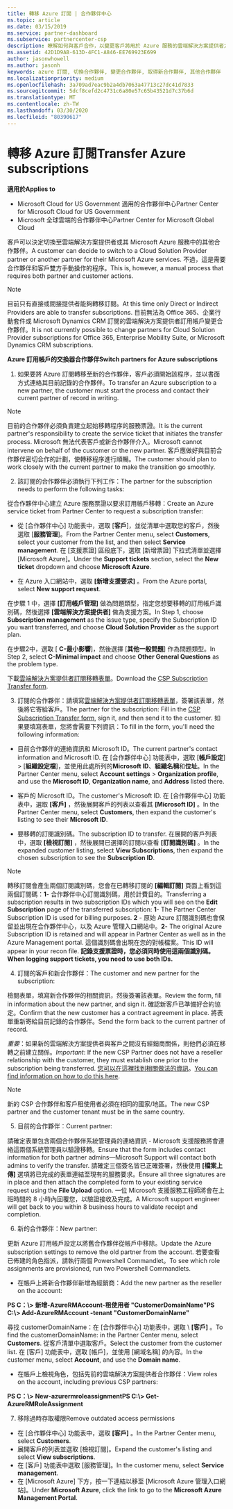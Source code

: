 ```yaml
---
title: 轉移 Azure 訂閱 | 合作夥伴中心
ms.topic: article
ms.date: 03/15/2019
ms.service: partner-dashboard
ms.subservice: partnercenter-csp
description: 瞭解如何與客戶合作，以變更客戶將用於 Azure 服務的雲端解決方案提供者方案中的哪個合作夥伴。
ms.assetid: 42D1D9AB-613D-4FC1-A846-EE769923E699
author: jasonwhowell
ms.author: jasonh
keywords: azure 訂閱, 切換合作夥伴, 變更合作夥伴, 取得新合作夥伴, 其他合作夥伴
ms.localizationpriority: medium
ms.openlocfilehash: 3a709ad7eac9b2a4db7063a47713c27dc41d7833
ms.sourcegitcommit: 5dcf8cefd2c4731c6a80e57c65b43521d7c37b6d
ms.translationtype: MT
ms.contentlocale: zh-TW
ms.lasthandoff: 03/30/2020
ms.locfileid: "80390617"
---
```

# <a name="transfer-azure-subscriptions"></a><span data-ttu-id="b28d5-104">轉移 Azure 訂閱</span><span class="sxs-lookup"><span data-stu-id="b28d5-104">Transfer Azure subscriptions</span></span> 

<span data-ttu-id="b28d5-105">**適用於**</span><span class="sxs-lookup"><span data-stu-id="b28d5-105">**Applies to**</span></span>

- <span data-ttu-id="b28d5-106">Microsoft Cloud for US Government 適用的合作夥伴中心</span><span class="sxs-lookup"><span data-stu-id="b28d5-106">Partner Center for Microsoft Cloud for US Government</span></span>
- <span data-ttu-id="b28d5-107">Microsoft 全球雲端的合作夥伴中心</span><span class="sxs-lookup"><span data-stu-id="b28d5-107">Partner Center for Microsoft Global Cloud</span></span>

<span data-ttu-id="b28d5-108">客戶可以決定切換至雲端解決方案提供者或其 Microsoft Azure 服務中的其他合作夥伴。</span><span class="sxs-lookup"><span data-stu-id="b28d5-108">A customer can decide to switch to a Cloud Solution Provider partner or another partner for their Microsoft Azure services.</span></span> <span data-ttu-id="b28d5-109">不過，這是需要合作夥伴和客戶雙方手動操作的程序。</span><span class="sxs-lookup"><span data-stu-id="b28d5-109">This is, however, a manual process that requires both partner and customer actions.</span></span>

>[!Note]  
><span data-ttu-id="b28d5-110">目前只有直接或間接提供者能夠轉移訂閱。</span><span class="sxs-lookup"><span data-stu-id="b28d5-110">At this time only Direct or Indirect Providers are able to transfer subscriptions.</span></span>
><span data-ttu-id="b28d5-111">目前無法為 Office 365、企業行動套件或 Microsoft Dynamics CRM 訂閱的雲端解決方案提供者訂用帳戶變更合作夥伴。</span><span class="sxs-lookup"><span data-stu-id="b28d5-111">It is not currently possible to change partners for Cloud Solution Provider subscriptions for Office 365, Enterprise Mobility Suite, or Microsoft Dynamics CRM subscriptions.</span></span>



<span data-ttu-id="b28d5-112">**Azure 訂用帳戶的交換器合作夥伴**</span><span class="sxs-lookup"><span data-stu-id="b28d5-112">**Switch partners for Azure subscriptions**</span></span>

1. <span data-ttu-id="b28d5-113">如果要將 Azure 訂閱轉移至新的合作夥伴，客戶必須開始該程序，並以書面方式連絡其目前記錄的合作夥伴。</span><span class="sxs-lookup"><span data-stu-id="b28d5-113">To transfer an Azure subscription to a new partner, the customer must start the process and contact their current partner of record in writing.</span></span> 
>[!Note]
><span data-ttu-id="b28d5-114">目前的合作夥伴必須負責建立起始移轉程序的服務票證。</span><span class="sxs-lookup"><span data-stu-id="b28d5-114">It is the current partner's responsibility to create the service ticket that initiates the transfer process.</span></span> <span data-ttu-id="b28d5-115">Microsoft 無法代表客戶或新合作夥伴介入。</span><span class="sxs-lookup"><span data-stu-id="b28d5-115">Microsoft cannot intervene on behalf of the customer or the new partner.</span></span> <span data-ttu-id="b28d5-116">客戶應做好與目前合作夥伴密切合作的計劃，使轉移程序進行順暢。</span><span class="sxs-lookup"><span data-stu-id="b28d5-116">The customer should plan to work closely with the current partner to make the transition go smoothly.</span></span>

2. <span data-ttu-id="b28d5-117">該訂閱的合作夥伴必須執行下列工作：</span><span class="sxs-lookup"><span data-stu-id="b28d5-117">The partner for the subscription needs to perform the following tasks:</span></span>

<span data-ttu-id="b28d5-118">從合作夥伴中心建立 Azure 服務票證以要求訂用帳戶移轉：</span><span class="sxs-lookup"><span data-stu-id="b28d5-118">Create an Azure service ticket from Partner Center to request a subscription transfer:</span></span>
-   <span data-ttu-id="b28d5-119">從 [合作夥伴中心] 功能表中，選取 [**客戶**]，並從清單中選取您的客戶，然後選取 [**服務管理**]。</span><span class="sxs-lookup"><span data-stu-id="b28d5-119">From the Partner Center menu, select **Customers**, select your customer from the list, and then select **Service management**.</span></span> <span data-ttu-id="b28d5-120">在 \[支援票證\] 區段底下，選取 \[新增票證\] 下拉式清單並選擇 \[Microsoft Azure\]。</span><span class="sxs-lookup"><span data-stu-id="b28d5-120">Under the **Support tickets** section, select the **New ticket** dropdown and choose **Microsoft Azure**.</span></span>

-   <span data-ttu-id="b28d5-121">在 Azure 入口網站中，選取 **\[新增支援要求\]** 。</span><span class="sxs-lookup"><span data-stu-id="b28d5-121">From the Azure portal, select **New support request**.</span></span>

<span data-ttu-id="b28d5-122">在步驟 1 中，選擇 **\[訂用帳戶管理\]** 做為問題類型，指定您想要移轉的訂用帳戶識別碼，然後選擇 **\[雲端解決方案提供者\]** 做為支援方案。</span><span class="sxs-lookup"><span data-stu-id="b28d5-122">In Step 1, choose **Subscription management** as the issue type, specify the Subscription ID you want transferred, and choose **Cloud Solution Provider** as the support plan.</span></span>

<span data-ttu-id="b28d5-123">在步驟2中，選取 [ **C-最小影響**]，然後選擇 [**其他一般問題**] 作為問題類型。</span><span class="sxs-lookup"><span data-stu-id="b28d5-123">In Step 2, select **C-Minimal impact** and choose **Other General Questions** as the problem type.</span></span>

<span data-ttu-id="b28d5-124">下載[雲端解決方案提供者訂閱移轉表單](https://assets.windowsphone.com/5222c408-e546-4e01-b72a-2ec7d4c43d57/CSP_Subscription_Transfer_Form_Azure_InvariantCulture_Default.zip)。</span><span class="sxs-lookup"><span data-stu-id="b28d5-124">Download the [CSP Subscription Transfer form](https://assets.windowsphone.com/5222c408-e546-4e01-b72a-2ec7d4c43d57/CSP_Subscription_Transfer_Form_Azure_InvariantCulture_Default.zip).</span></span>

3. <span data-ttu-id="b28d5-125">訂閱的合作夥伴：請填寫[雲端解決方案提供者訂閱移轉表單](https://assets.windowsphone.com/5222c408-e546-4e01-b72a-2ec7d4c43d57/CSP_Subscription_Transfer_Form_Azure_InvariantCulture_Default.zip)，簽署該表單，然後將它寄給客戶。</span><span class="sxs-lookup"><span data-stu-id="b28d5-125">The partner for the subscription: Fill in the [CSP Subscription Transfer form](https://assets.windowsphone.com/5222c408-e546-4e01-b72a-2ec7d4c43d57/CSP_Subscription_Transfer_Form_Azure_InvariantCulture_Default.zip), sign it, and then send it to the customer.</span></span> <span data-ttu-id="b28d5-126">如果要填寫表單，您將會需要下列資訊：</span><span class="sxs-lookup"><span data-stu-id="b28d5-126">To fill in the form, you'll need the following information:</span></span>

- <span data-ttu-id="b28d5-127">目前合作夥伴的連絡資訊和 Microsoft ID。</span><span class="sxs-lookup"><span data-stu-id="b28d5-127">The current partner's contact information and Microsoft ID.</span></span> <span data-ttu-id="b28d5-128">在 [合作夥伴中心] 功能表中，選取 [**帳戶設定**] &gt; [**組織設定檔**]，並使用此處所列的**Microsoft ID**、**組織名稱**和**位址**。</span><span class="sxs-lookup"><span data-stu-id="b28d5-128">In the Partner Center menu, select **Account settings** &gt; **Organization profile**, and use the **Microsoft ID**, **Organization name**, and **Address** listed there.</span></span>

- <span data-ttu-id="b28d5-129">客戶的 Microsoft ID。</span><span class="sxs-lookup"><span data-stu-id="b28d5-129">The customer's Microsoft ID.</span></span> <span data-ttu-id="b28d5-130">在 \[合作夥伴中心\] 功能表中，選取 **\[客戶\]** ，然後展開客戶的列表以查看其 **\[Microsoft ID\]** 。</span><span class="sxs-lookup"><span data-stu-id="b28d5-130">In the Partner Center menu, select **Customers**, then expand the customer's listing to see their **Microsoft ID**.</span></span>

- <span data-ttu-id="b28d5-131">要移轉的訂閱識別碼。</span><span class="sxs-lookup"><span data-stu-id="b28d5-131">The subscription ID to transfer.</span></span> <span data-ttu-id="b28d5-132">在展開的客戶列表中，選取 **\[檢視訂閱\]** ，然後展開已選擇的訂閱以查看 **\[訂閱識別碼\]** 。</span><span class="sxs-lookup"><span data-stu-id="b28d5-132">In the expanded customer listing, select **View Subscriptions**, then expand the chosen subscription to see the **Subscription ID**.</span></span>

>[!Note]
><span data-ttu-id="b28d5-133">轉移訂閱會產生兩個訂閱識別碼，您會在已轉移訂閱的 **\[編輯訂閱\]** 頁面上看到這兩個訂閱碼：**1**- 合作夥伴中心訂閱識別碼，用於計費目的。</span><span class="sxs-lookup"><span data-stu-id="b28d5-133">Transferring a subscription results in two subscription IDs which you will see on the **Edit Subscription** page of the transferred subscription: **1**- The Partner Center Subscription ID is used for billing purposes.</span></span> 
<span data-ttu-id="b28d5-134">**2** - 原始 Azure 訂閱識別碼也會保留並出現在合作夥伴中心，以及 Azure 管理入口網站中。</span><span class="sxs-lookup"><span data-stu-id="b28d5-134">**2**-  The original Azure Subscription ID is retained and will appear in Partner Center as well as in the Azure Management portal.</span></span> <span data-ttu-id="b28d5-135">這個識別碼會出現在您的對帳檔案。</span><span class="sxs-lookup"><span data-stu-id="b28d5-135">This ID will appear in your recon file.</span></span>  <span data-ttu-id="b28d5-136">**記錄支援票證時，您必須同時使用這兩個識別碼。**</span><span class="sxs-lookup"><span data-stu-id="b28d5-136">**When logging support tickets, you need to use both IDs.**</span></span>

4. <span data-ttu-id="b28d5-137">訂閱的客戶和新合作夥伴：</span><span class="sxs-lookup"><span data-stu-id="b28d5-137">The customer and new partner for the subscription:</span></span>

<span data-ttu-id="b28d5-138">檢閱表單，填寫新合作夥伴的相關資訊，然後簽署該表單。</span><span class="sxs-lookup"><span data-stu-id="b28d5-138">Review the form, fill in information about the new partner, and sign it.</span></span> <span data-ttu-id="b28d5-139">確認新客戶已準備好合約協定。</span><span class="sxs-lookup"><span data-stu-id="b28d5-139">Confirm that the new customer has a contract agreement in place.</span></span> <span data-ttu-id="b28d5-140">將表單重新寄給目前記錄的合作夥伴。</span><span class="sxs-lookup"><span data-stu-id="b28d5-140">Send the form back to the current partner of record.</span></span>

<span data-ttu-id="b28d5-141">*重要*：如果新的雲端解決方案提供者與客戶之間沒有經銷商關係，則他們必須在移轉之前建立關係。</span><span class="sxs-lookup"><span data-stu-id="b28d5-141">*Important*: If the new CSP Partner does not have a reseller relationship with the customer, they must establish one prior to the subscription being transferred.</span></span> <span data-ttu-id="b28d5-142">[您可以在這裡找到相關做法的資訊](request-a-relationship-with-a-customer.md)。</span><span class="sxs-lookup"><span data-stu-id="b28d5-142">[You can find information on how to do this here](request-a-relationship-with-a-customer.md).</span></span>

>[!Note]
><span data-ttu-id="b28d5-143">新的 CSP 合作夥伴和客戶租使用者必須在相同的國家/地區。</span><span class="sxs-lookup"><span data-stu-id="b28d5-143">The new CSP partner and the customer tenant must be in the same country.</span></span> 

5. <span data-ttu-id="b28d5-144">目前的合作夥伴︰</span><span class="sxs-lookup"><span data-stu-id="b28d5-144">Current partner:</span></span>

<span data-ttu-id="b28d5-145">請確定表單包含兩個合作夥伴系統管理員的連絡資訊 - Microsoft 支援服務將會連絡這兩個系統管理員以驗證移轉。</span><span class="sxs-lookup"><span data-stu-id="b28d5-145">Ensure that the form includes contact information for both partner admins—Microsoft Support will contact both admins to verify the transfer.</span></span> <span data-ttu-id="b28d5-146">請確定三個簽名皆已正確簽署，然後使用 **\[檔案上傳\]** 選項將已完成的表單連結至現有的服務要求。</span><span class="sxs-lookup"><span data-stu-id="b28d5-146">Ensure all three signatures are in place and then attach the completed form to your existing service request using the **File Upload** option.</span></span> <span data-ttu-id="b28d5-147">一位 Microsoft 支援服務工程師將會在上班時間的 8 小時內回覆您，以驗證接收及完成。</span><span class="sxs-lookup"><span data-stu-id="b28d5-147">A Microsoft support engineer will get back to you within 8 business hours to validate receipt and completion.</span></span>

6. <span data-ttu-id="b28d5-148">新的合作夥伴：</span><span class="sxs-lookup"><span data-stu-id="b28d5-148">New partner:</span></span>

<span data-ttu-id="b28d5-149">更新 Azure 訂用帳戶設定以將舊合作夥伴從帳戶中移除。</span><span class="sxs-lookup"><span data-stu-id="b28d5-149">Update the Azure subscription settings to remove the old partner from the account.</span></span> <span data-ttu-id="b28d5-150">若要查看已佈建的角色指派，請執行兩個 Powershell Commandlet。</span><span class="sxs-lookup"><span data-stu-id="b28d5-150">To see which role assignments are provisioned, run two Powershell Commandlets.</span></span>

-   <span data-ttu-id="b28d5-151">在帳戶上將新合作夥伴新增為經銷商：</span><span class="sxs-lookup"><span data-stu-id="b28d5-151">Add the new partner as the reseller on the account:</span></span>

<span data-ttu-id="b28d5-152">**PS C：\\&gt; 新增-AzureRMAccount-租使用者 "CustomerDomainName"**</span><span class="sxs-lookup"><span data-stu-id="b28d5-152">**PS C:\\&gt; Add-AzureRMAccount -tenant "CustomerDomainName"**</span></span>

<span data-ttu-id="b28d5-153">尋找 customerDomainName：在 \[合作夥伴中心\] 功能表中，選取 \ **[客戶\]** 。</span><span class="sxs-lookup"><span data-stu-id="b28d5-153">To find the customerDomainName: in the Partner Center menu, select **Customers**.</span></span> <span data-ttu-id="b28d5-154">從客戶清單中選取客戶。</span><span class="sxs-lookup"><span data-stu-id="b28d5-154">Select the customer from the customer list.</span></span> <span data-ttu-id="b28d5-155">在 \[客戶\] 功能表中，選取 \[帳戶\]，並使用 \[網域名稱\] 的內容。</span><span class="sxs-lookup"><span data-stu-id="b28d5-155">In the customer menu, select **Account**, and use the **Domain name**.</span></span>

-   <span data-ttu-id="b28d5-156">在帳戶上檢視角色，包括先前的雲端解決方案提供者合作夥伴：</span><span class="sxs-lookup"><span data-stu-id="b28d5-156">View roles on the account, including previous CSP partners:</span></span>

<span data-ttu-id="b28d5-157">**PS C：\\&gt; New-azurermroleassignment**</span><span class="sxs-lookup"><span data-stu-id="b28d5-157">**PS C:\\&gt; Get-AzureRMRoleAssignment**</span></span>

7. <span data-ttu-id="b28d5-158">移除過時存取權限</span><span class="sxs-lookup"><span data-stu-id="b28d5-158">Remove outdated access permissions</span></span>

-  <span data-ttu-id="b28d5-159">在 \[合作夥伴中心\] 功能表中，選取 **\[客戶\]** 。</span><span class="sxs-lookup"><span data-stu-id="b28d5-159">In the Partner Center menu, select **Customers**.</span></span> 
-  <span data-ttu-id="b28d5-160">展開客戶的列表並選取 \[檢視訂閱\]。</span><span class="sxs-lookup"><span data-stu-id="b28d5-160">Expand the customer's listing and select **View subscriptions**.</span></span> 
-  <span data-ttu-id="b28d5-161">在 \[客戶\] 功能表中選取 \[服務管理\]。</span><span class="sxs-lookup"><span data-stu-id="b28d5-161">In the customer menu, select **Service management**.</span></span> 
-  <span data-ttu-id="b28d5-162">在 \[Microsoft Azure\] 下方，按一下連結以移至 \[Microsoft Azure 管理入口網站\]。</span><span class="sxs-lookup"><span data-stu-id="b28d5-162">Under **Microsoft Azure**, click the link to go to the **Microsoft Azure Management Portal**.</span></span>

 

 



